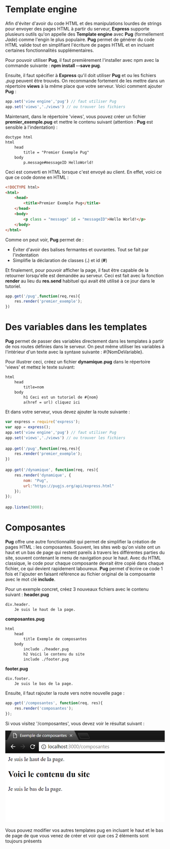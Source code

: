 # Template engine

Afin d'éviter d'avoir du code HTML et des manipulations lourdes de strings pour envoyer des pages HTML à partir du serveur, **Express** supporte plusieurs outils qu'on appelle des **Template engine** avec **Pug** (formellement _Jade_) comme l'engin le plus populaire. **Pug** permet de générer du code HTML valide tout en simplifiant l'écriture de pages HTML et en incluant certaines fonctionnalités supplémentaires.

Pour pouvoir utiliser **Pug**, il faut premièrement l'installer avec npm avec la commande suivante : **npm install --save pug**.

Ensuite, il faut spécifier à **Express** qu'il doit utiliser **Pug** et ou les fichiers _.pug_ peuvent être trouvés. On recommande fortement de les mettre dans un répertoire **views** à la même place que votre serveur. Voici comment ajouter **Pug** :

```js
app.set('view engine','pug') // faut utiliser Pug
app.set('views','./views') // ou trouver les fichiers
```

Maintenant, dans le répertoire 'views', vous pouvez créer un fichier **premier_exemple.pug** et mettre le contenu suivant (attention : **Pug** est sensible à l'indentation) :

```pug 
doctype html
html
    head
        title = "Premier Exemple Pug"
    body
        p.message#messageID HelloWorld!
```

Ceci est converti en HTML lorsque c'est envoyé au client. En effet, voici ce que ce code donne en HTML :

```html
<!DOCTYPE html>
<html>
    <head>
        <title>Premier Exemple Pug</title>
    </head>
    <body>
        <p class = "message" id = "messageID">Hello World!</p>
    </body>
</html>
```

Comme on peut voir, **Pug** permet de :
- Éviter d'avoir des balises fermantes et ouvrantes. Tout se fait par l'indentation
- Simplifie la déclaration de classes (**.**) et id (**#**) 

Et finalement, pour pouvoir afficher la page, il faut être capable de la retourner lorsqu'elle est demandée au serveur. Ceci est fait avec la fonction **render** au lieu du **res.send** habituel qui avait été utilisé à ce jour dans le tutoriel.

```js
app.get('/pug',function(req,res){
    res.render('premier_exemple');
})
```

# Des variables dans les templates

**Pug** permet de passer des variables directement dans les templates à partir de nos routes définies dans le serveur. On peut même utiliser les variables à l'intérieur d'un texte avec la syntaxe suivante : #{NomDeVariable}.

Pour illustrer ceci, créez un fichier **dynamique.pug** dans le répertoire 'views' et mettez le texte suivant:

```pug
html
    head
        title=nom
    body
        h1 Ceci est un tutoriel de #{nom}
        a(href = url) cliquez ici
```

Et dans votre serveur, vous devez ajouter la route suivante :

```js
var express = require('express');
var app = express();
app.set('view engine','pug') // faut utiliser Pug
app.set('views','./views') // ou trouver les fichiers

app.get('/pug',function(req,res){
    res.render('premier_exemple');
})

app.get('/dynamique', function(req, res){
    res.render('dynamique', {
        nom: "Pug", 
        url:"https://pugjs.org/api/express.html"
    });
});

app.listen(3000);
```
# Composantes

**Pug** offre une autre fonctionnalité qui permet de simplifier la création de pages HTML : les composantes. Souvent, les sites web qu'on visite ont un haut et un bas de page qui restent pareils à travers les différentes parties du site, souvent contenant le menu de navigation pour le haut. Avec du HTML classique, le code pour chaque composante devrait être copié dans chaque fichier, ce qui devient rapidement laboureux. **Pug** permet d'écrire ce code 1 fois et l'ajouter en faisant référence au fichier original de la composante avec le mot clé **include**. 

Pour un exemple concret, créez 3 nouveaux fichiers avec le contenu suivant :
**header.pug**

```pug
div.header.
    Je suis le haut de la page.
```

**composantes.pug**

```pug
html
    head
        title Exemple de composantes
    body
        include ./header.pug
        h2 Voici le contenu du site
        include ./footer.pug
```

**footer.pug**

```pug
div.footer.
    Je suis le bas de la page.
```

Ensuite, il faut rajouter la route vers notre nouvelle page :

```js
app.get('/composantes', function(req, res){
    res.render('composantes');
});
```

Si vous visitez '/composantes', vous devez voir le résultat suivant :

![Composantes pug](./../../../assets/images/pugComposantes.PNG)

Vous pouvez modifier vos autres templates pug en incluant le haut et le bas de page de que vous venez de créer et voir que ces 2 éléments sont toujours présents